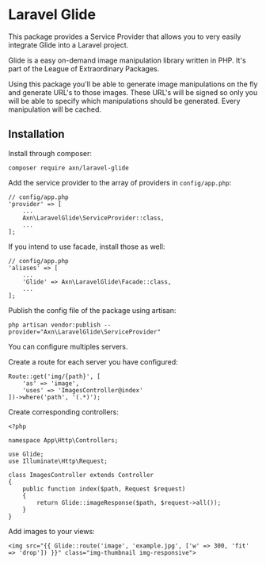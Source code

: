Laravel Glide
=============

This package provides a Service Provider that allows you to very easily integrate Glide into a Laravel project.

Glide is a easy on-demand image manipulation library written in PHP. It's part of the League of Extraordinary Packages.

Using this package you'll be able to generate image manipulations on the fly and generate URL's to those images.
These URL's will be signed so only you will be able to specify which manipulations should be generated.
Every manipulation will be cached.

Installation
------------

Install through composer:

```
composer require axn/laravel-glide
```

Add the service provider to the array of providers in `config/app.php`:

```
// config/app.php
'provider' => [
    ...
    Axn\LaravelGlide\ServiceProvider::class,
    ...
];
```

If you intend to use facade, install those as well:

```
// config/app.php
'aliases' => [
    ...
    'Glide' => Axn\LaravelGlide\Facade::class,
    ...
];

```

Publish the config file of the package using artisan:

```
php artisan vendor:publish --provider="Axn\LaravelGlide\ServiceProvider"
```

You can configure multiples servers.

Create a route for each server you have configured:

```
Route::get('img/{path}', [
    'as' => 'image',
    'uses' => 'ImagesController@index'
])->where('path', '(.*)');
```

Create corresponding controllers:

```
<?php

namespace App\Http\Controllers;

use Glide;
use Illuminate\Http\Request;

class ImagesController extends Controller
{
    public function index($path, Request $request)
    {
        return Glide::imageResponse($path, $request->all());
    }
}
```

Add images to your views:

```
<img src="{{ Glide::route('image', 'example.jpg', ['w' => 300, 'fit' => 'drop']) }}" class="img-thumbnail img-responsive">
```
